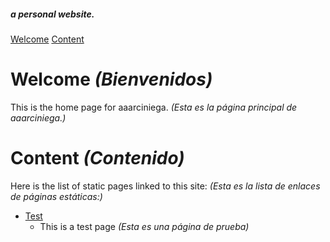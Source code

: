 ##### a personal website.
[Welcome](#welcome)
[Content](#content)
# Welcome *(Bienvenidos)*
This is the home page for aaarciniega.
*(Esta es la página principal de aaarciniega.)*
# Content *(Contenido)*
Here is the list of static pages linked to this site:
*(Esta es la lista de enlaces de páginas estáticas:)*

- [Test](Test.html)
  - This is a test page *(Esta es una página de prueba)*